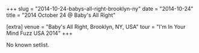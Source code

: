 +++
slug = "2014-10-24-babys-all-right-brooklyn-ny"
date = "2014-10-24"
title = "2014 October 24 @ Baby's All Right"

[extra]
venue = "Baby's All Right, Brooklyn, NY, USA"
tour = "I'm In Your Mind Fuzz USA 2014"
+++

No known setlist.
